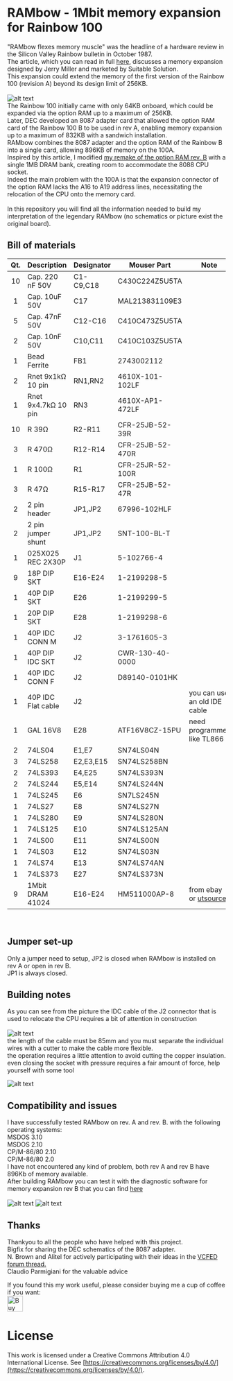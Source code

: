 
# RAMbow - 1Mbit memory expansion for Rainbow 100
"RAMbow flexes memory muscle" was the headline of a hardware review in the Silicon Valley Rainbow bulletin in October 1987.<br>
The article, which you can read in full [here](https://github.com/na103/rambow/blob/main/docs/RAMbow.pdf), discusses a memory expansion designed by Jerry Miller and marketed by Suitable Solution.<br>
This expansion could extend the memory of the first version of the Rainbow 100 (revision A) beyond its design limit of 256KB.<br><br>
![alt text](https://github.com/na103/rambow/blob/main/img/rambow.jpg "RAMbow")
<br>
The Rainbow 100 initially came with only 64KB onboard, which could be expanded via the option RAM up to a maximum of 256KB.<br>
Later, DEC developed an 8087 adapter card that allowed the option RAM card of the Rainbow 100 B to be used in rev A, enabling memory expansion up to a maximum of 832KB with a sandwich installation.<br>
RAMbow combines the 8087 adapter and the option RAM of the Rainbow B into a single card, allowing 896KB of memory on the 100A.<br>
Inspired by this article, I modified [my remake of the option RAM rev. B](https://github.com/na103/rainbow100-memory) with a single 1MB DRAM bank, creating room to accommodate the 8088 CPU socket.<br>
Indeed the main problem with the 100A is that the expansion connector of the option RAM lacks the A16 to A19 address lines, necessitating the relocation of the CPU onto the memory card.<br>   
In this repository you will find all the information needed to build my interpretation of the legendary RAMbow (no schematics or picture exist the original board).<br>



## Bill of materials
| Qt. |    Description     |             Designator          |    Mouser Part     |             Note              |
|:---:|--------------------|---------------------------------|--------------------|-------------------------------|
|10   |Cap. 220 nF 50V     |C1-C9,C18                        |C430C224Z5U5TA      |                               |
|1    |Cap. 10uF 50V       |C17                              |MAL213831109E3      |                               |
|5    |Cap. 47nF 50V       |C12-C16                          |C410C473Z5U5TA      |                               |
|2    |Cap. 10nF 50V       |C10,C11                          |C410C103Z5U5TA      |                               |
|1    |Bead Ferrite        |FB1                              |2743002112          |                               |
|2    |Rnet 9x1kΩ 10 pin   |RN1,RN2                          |4610X-101-102LF     |                               |
|1    |Rnet 9x4.7kΩ 10 pin |RN3                              |4610X-AP1-472LF     |                               |
|10   |R 39Ω               |R2-R11                           |CFR-25JB-52-39R     |                               |
|3    |R 470Ω              |R12-R14                          |CFR-25JB-52-470R    |                               |
|1    |R 100Ω              |R1                               |CFR-25JR-52-100R    |                               |
|3    |R 47Ω               |R15-R17                          |CFR-25JB-52-47R     |                               |
|2    |2 pin header        |JP1,JP2                          |67996-102HLF        |                               |
|2    |2 pin jumper shunt  |JP1,JP2                          |SNT-100-BL-T        |                               |
|1    |025X025 REC 2X30P   |J1                               |5-102766-4          |                               |
|9    |18P DIP SKT         |E16-E24                          |1-2199298-5         |                               |
|1    |40P DIP SKT         |E26                              |1-2199299-5         |                               |
|1    |20P DIP SKT         |E28                              |1-2199298-6         |                               |
|1    |40P IDC CONN M      |J2                               |3-1761605-3         |                               |
|1    |40P DIP IDC SKT     |J2                               |CWR-130-40-0000     |                               |
|1    |40P IDC CONN F      |J2                               |D89140-0101HK       |                               |
|1    |40P IDC Flat cable  |J2                               |                    | you can use an old IDE cable  |
|1    |GAL 16V8            |E28                              |ATF16V8CZ-15PU      | need programmer like TL866    |
|2    |74LS04              |E1,E7                            |SN74LS04N           |                               |
|3    |74LS258             |E2,E3,E15                        |SN74LS258BN         |                               |
|2    |74LS393             |E4,E25                           |SN74LS393N          |                               |
|2    |74LS244             |E5,E14                           |SN74LS244N          |                               |
|1    |74LS245             |E6                               |SN7LS245N           |                               |
|1    |74LS27              |E8                               |SN74LS27N           |                               |
|1    |74LS280             |E9                               |SN74LS280N          |                               |
|1    |74LS125             |E10                              |SN74LS125AN         |                               |
|1    |74LS00              |E11                              |SN74LS00N           |                               |
|1    |74LS03              |E12                              |SN74LS03N           |                               |
|1    |74LS74              |E13                              |SN74LS74AN          |                               |
|1    |74LS373             |E27                              |SN74LS373N          |                               |
|9    |1Mbit DRAM 41024    |E16-E24                          |HM511000AP-8        | from ebay or [utsource](https://www.utsource.net)|

<br>

## Jumper set-up
Only a jumper need to setup, JP2 is closed when RAMbow is installed on rev A or open in rev B.<br>
JP1 is always closed.

## Building notes
As you can see from the picture the IDC cable of the J2 connector that is used to relocate the CPU requires a bit of attention in construction<br><br>
![alt text](https://github.com/na103/rambow/blob/main/img/board.jpg "rambow installed")<br>
the length of the cable must be 85mm and you must separate the individual wires with a cutter to make the cable more flexible.<br>
the operation requires a little attention to avoid cutting the copper insulation.<br>
even closing the socket with pressure requires a fair amount of force, help yourself with some tool<br>

![alt text](https://github.com/na103/rambow/blob/main/img/cpu_idc_skt.jpg "CPU Socket relocator")
<br>

## Compatibility and issues

I have successfully tested RAMbow on rev. A and rev. B. with the following operating systems:<br>
MSDOS 3.10<br>
MSDOS 2.10<br>
CP/M-86/80 2.10<br>
CP/M-86/80 2.0<br>
I have not encountered any kind of problem, both rev A and rev B have 896Kb of memory available.<br>
After building RAMbow you can test it with the diagnostic software for memory expansion rev B that you can find [here](https://github.com/na103/rainbow100-memory/tree/main/software)<br><br>
![alt text](https://github.com/na103/rambow/blob/main/img/test_revB.jpg "Memory Test rev B")
![alt text](https://github.com/na103/rambow/blob/main/img/test_revA.jpg "Memory Test rev A")

## Thanks
Thankyou to all the people who have helped with this project.<br>
Bigfix for sharing the DEC schematics of the 8087 adapter.<br>
N. Brown and Alitel for actively participating with their ideas in the [VCFED forum thread.](https://forum.vcfed.org/index.php?threads/rainbow-100a-memory-beyond-256k.1247302/)<br>
Claudio Parmigiani for the valuable advice<br>

If you found this my work useful, please consider buying me a cup of coffee if you want:<br>
<a href='https://ko-fi.com/na103' target='_blank'><img height='36' style='border:0px;height:36px;' src='https://storage.ko-fi.com/cdn/cup-border.png' border='0' alt='Buy Me a Coffee at ko-fi.com' /></a>

# License

This work is licensed under a Creative Commons Attribution 4.0 International License. See [https://creativecommons.org/licenses/by/4.0/](https://creativecommons.org/licenses/by/4.0/).
